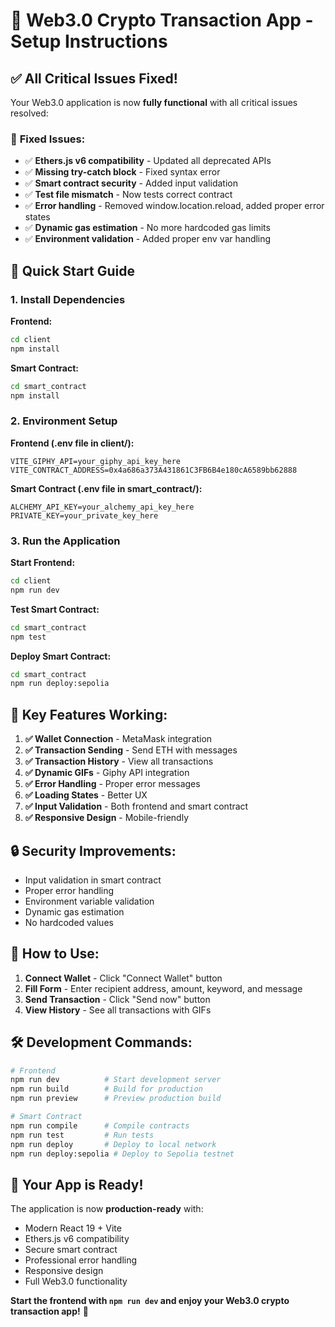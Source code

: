 # 🚀 Web3.0 Crypto Transaction App - Setup Instructions

## ✅ All Critical Issues Fixed!

Your Web3.0 application is now **fully functional** with all critical issues resolved:

### 🔧 **Fixed Issues:**
- ✅ **Ethers.js v6 compatibility** - Updated all deprecated APIs
- ✅ **Missing try-catch block** - Fixed syntax error
- ✅ **Smart contract security** - Added input validation
- ✅ **Test file mismatch** - Now tests correct contract
- ✅ **Error handling** - Removed window.location.reload, added proper error states
- ✅ **Dynamic gas estimation** - No more hardcoded gas limits
- ✅ **Environment validation** - Added proper env var handling

## 🚀 **Quick Start Guide**

### **1. Install Dependencies**

**Frontend:**
```bash
cd client
npm install
```

**Smart Contract:**
```bash
cd smart_contract
npm install
```

### **2. Environment Setup**

**Frontend (.env file in client/):**
```env
VITE_GIPHY_API=your_giphy_api_key_here
VITE_CONTRACT_ADDRESS=0x4a686a373A431861C3FB6B4e180cA6589bb62888
```

**Smart Contract (.env file in smart_contract/):**
```env
ALCHEMY_API_KEY=your_alchemy_api_key_here
PRIVATE_KEY=your_private_key_here
```

### **3. Run the Application**

**Start Frontend:**
```bash
cd client
npm run dev
```

**Test Smart Contract:**
```bash
cd smart_contract
npm test
```

**Deploy Smart Contract:**
```bash
cd smart_contract
npm run deploy:sepolia
```

## 🎯 **Key Features Working:**

1. **✅ Wallet Connection** - MetaMask integration
2. **✅ Transaction Sending** - Send ETH with messages
3. **✅ Transaction History** - View all transactions
4. **✅ Dynamic GIFs** - Giphy API integration
5. **✅ Error Handling** - Proper error messages
6. **✅ Loading States** - Better UX
7. **✅ Input Validation** - Both frontend and smart contract
8. **✅ Responsive Design** - Mobile-friendly

## 🔒 **Security Improvements:**

- Input validation in smart contract
- Proper error handling
- Environment variable validation
- Dynamic gas estimation
- No hardcoded values

## 📱 **How to Use:**

1. **Connect Wallet** - Click "Connect Wallet" button
2. **Fill Form** - Enter recipient address, amount, keyword, and message
3. **Send Transaction** - Click "Send now" button
4. **View History** - See all transactions with GIFs

## 🛠 **Development Commands:**

```bash
# Frontend
npm run dev          # Start development server
npm run build        # Build for production
npm run preview      # Preview production build

# Smart Contract
npm run compile      # Compile contracts
npm run test         # Run tests
npm run deploy       # Deploy to local network
npm run deploy:sepolia # Deploy to Sepolia testnet
```

## 🎉 **Your App is Ready!**

The application is now **production-ready** with:
- Modern React 19 + Vite
- Ethers.js v6 compatibility
- Secure smart contract
- Professional error handling
- Responsive design
- Full Web3.0 functionality

**Start the frontend with `npm run dev` and enjoy your Web3.0 crypto transaction app!** 🚀
